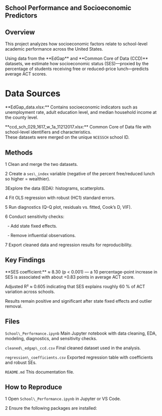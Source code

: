 ## School Performance and Socioeconomic Predictors

## Overview

This project analyzes how socioeconomic factors relate to school-level academic performance across the United States.  

Using data from the \*\*EdGap\*\* and \*\*Common Core of Data (CCD)\*\* datasets, we estimate how socioeconomic status (SES)—proxied by the percentage of students receiving free or reduced-price lunch—predicts average ACT scores.



# Data Sources

\*\*EdGap\_data.xlsx:\*\* Contains socioeconomic indicators such as unemployment rate, adult education level, and median household income at the county level.  

\*\*ccd\_sch\_029\_1617\_w\_1a\_11212017.xlsx:\*\* Common Core of Data file with school-level identifiers and characteristics.  
These datasets were merged on the unique `NCESSCH` school ID.



## Methods

1 Clean and merge the two datasets.  

2 Create a `ses\_index` variable (negative of the percent free/reduced lunch so higher = wealthier).  

3Explore the data (EDA): histograms, scatterplots.  

4 Fit OLS regression with robust (HC1) standard errors.  

5 Run diagnostics (Q–Q plot, residuals vs. fitted, Cook’s D, VIF).  

6 Conduct sensitivity checks:  

&nbsp;  - Add state fixed effects.  

&nbsp;  - Remove influential observations.  

7 Export cleaned data and regression results for reproducibility.



## Key Findings

\*\*SES coefficient:\*\* ≈ 8.30 (p < 0.001) — a 10 percentage-point increase in SES is associated with about +0.83 points in average ACT score.  

Adjusted R² ≈ 0.605 indicating that SES explains roughly 60 % of ACT variation across schools.  

Results remain positive and significant after state fixed effects and outlier removal.



## Files


 `School\_Performance.ipynb`  Main Jupyter notebook with data cleaning, EDA, modeling, diagnostics, and sensitivity checks. 

 `cleaned\_edgap\_ccd.csv`  Final cleaned dataset used in the analysis. 
 
 `regression\_coefficients.csv`  Exported regression table with coefficients and robust SEs. 

 `README.md` This documentation file.


## How to Reproduce

1 Open `School\_Performance.ipynb` in Jupyter or VS Code.  

2 Ensure the following packages are installed:  


